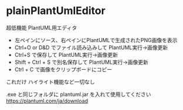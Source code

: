 # plainPlantUmlEditor
超低機能 PlantUML用エディタ

* 左ペインにソース、右ペインにPlantUMLで生成されたPNG画像を表示
* Ctrl+O or D&D でファイル読み込みして PlantUML実行→画像更新
* Ctrl+S で保存して PlantUML実行→画像更新
* Shift + Ctrl + S で別名保存して PlantUML実行→画像更新
* Ctrl + C で画像をクリップボードにコピー

これだけ
ハイライト機能など一切なし

.exe と同じフォルダに plantuml.jar を入れて使用してください  
https://plantuml.com/ja/download
